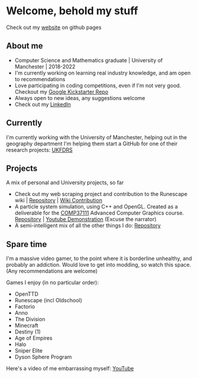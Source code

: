 # Welcome, behold my stuff

Check out my [website](https://jorgieagle.github.io) on github pages

## About me

- Computer Science and Mathematics graduate | University of Manchester | 2018-2022
- I'm currently working on learning real industry knowledge, and am open to recommendations
- Love participating in coding competitions, even if I'm not very good. Checkout my [Google Kickstarter Repo](https://github.com/JorgiEagle/google-coding-challenge)
- Always open to new ideas, any suggestions welcome
- Check out my [LinkedIn](https://www.linkedin.com/in/jackwjorgensen/)

## Currently

I'm currently working with the University of Manchester, helping out in the geography department
I'm helping them start a GitHub for one of their research projects: [UKFDRS](https://ukfdrs.com)

## Projects

A mix of personal and University projects, so far

- Check out my web scraping project and contribution to the Runescape wiki | [Repository](https://github.com/JorgiEagle/Runescape_projects) | [Wiki Contribution](https://runescape.wiki/w/Artefact#Total_materials_needed)
- A particle system simulation, using C++ and OpenGL. Created as a deliverable for the [COMP37111](https://studentnet.cs.manchester.ac.uk/ugt/COMP37111/syllabus/) Advanced Computer Graphics course. [Repository](https://github.com/JorgiEagle/Particle-System-Project) | [Youtube Demonstration](https://youtu.be/qz2SatL9low) (Excuse the narrator)
- A semi-intelligent mix of all the other things I do: [Repository](https://github.com/JorgiEagle/assorted-projects)

## Spare time

I'm a massive video gamer, to the point where it is borderline unhealthy, and probably an addiction. Would love to get into modding, so watch this space. (Any recommendations are welcome)

Games I enjoy (in no particular order):

- OpenTTD
- Runescape (incl Oldschool)
- Factorio
- Anno
- The Division
- Minecraft
- Destiny (1)
- Age of Empires
- Halo
- Sniper Elite
- Dyson Sphere Program

Here's a video of me embarrassing myself: [YouTube](https://youtube.com/shorts/FSXX8UgT274?feature=share)
